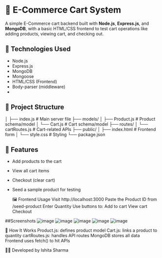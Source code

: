
# 🛒 E-Commerce Cart System

A simple E-Commerce cart backend built with **Node.js**, **Express.js**, and **MongoDB**, with a basic HTML/CSS frontend to test cart operations like adding products, viewing cart, and checking out.

## 🔧 Technologies Used

- Node.js
- Express.js
- MongoDB
- Mongoose
- HTML/CSS (Frontend)
- Body-parser (middleware)
- 
## 📁 Project Structure
│
├── index.js # Main server file
├── models/
│ ├── Product.js # Product schema/model
│ └── Cart.js # Cart schema/model
├── routes/
│ └── cartRoutes.js # Cart-related APIs
├── public/
│ ├── index.html # Frontend form
│ └── style.css # Styling
└── package.json


## 🚀 Features
- Add products to the cart
- View all cart items
- Checkout (clear cart)
- Seed a sample product for testing

  🖼️ Frontend Usage
Visit http://localhost:3000
Paste the Product ID from /seed-product
Enter Quantity
Use buttons to:
Add to cart
View cart
Checkout

##Screenshots
![image](https://github.com/user-attachments/assets/a553dea2-3275-4c16-8971-33f152784dc4)
![image](https://github.com/user-attachments/assets/e58a8371-0915-4feb-a680-4d578dc2a831)
![image](https://github.com/user-attachments/assets/a080fc58-5a18-4dc9-8b00-6601b76f4f2f)
![image](https://github.com/user-attachments/assets/a14330f7-f2c5-4f6a-9ef1-dc65c4e7ff4b)
![image](https://github.com/user-attachments/assets/a9fc225b-dc2f-40d2-8773-caf62510e2cb)


🧠 How It Works
Product.js: defines product model
Cart.js: links a product to quantity
cartRoutes.js: handles API routes
MongoDB stores all data
Frontend uses fetch() to hit APIs

🙋‍♀️ Developed by
Ishita Sharma



